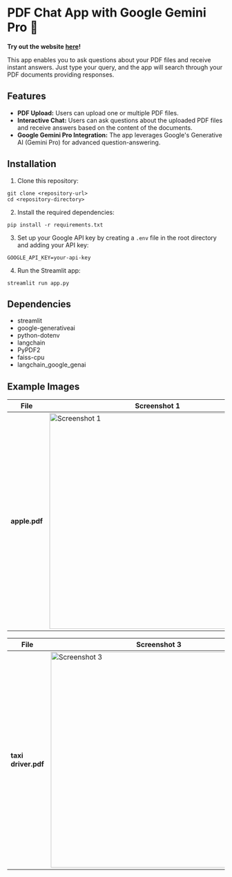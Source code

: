 # PDF Chat App with Google Gemini Pro 🚀



**Try out the website  [here](https://ask-your-pdfs.streamlit.app)!**

This app enables you to ask questions about your PDF files and receive instant answers. Just type your query, and the app will search through your PDF documents providing responses.

## Features

- **PDF Upload:** Users can upload one or multiple PDF files.
- **Interactive Chat:** Users can ask questions about the uploaded PDF files and receive answers based on the content of the documents.
- **Google Gemini Pro Integration:** The app leverages Google's Generative AI (Gemini Pro) for advanced question-answering.

## Installation

1. Clone this repository:

```
git clone <repository-url>
cd <repository-directory>
```

2. Install the required dependencies:

```
pip install -r requirements.txt
```

3. Set up your Google API key by creating a `.env` file in the root directory and adding your API key:

```
GOOGLE_API_KEY=your-api-key
```

4. Run the Streamlit app:

```
streamlit run app.py
```

## Dependencies

- streamlit
- google-generativeai
- python-dotenv
- langchain
- PyPDF2
- faiss-cpu
- langchain_google_genai

## Example Images

| File           | Screenshot 1 | Screenshot 2 |
|----------------|--------------|--------------|
| **apple.pdf**  | <img src="https://github.com/MeetShah9/ask_pdf/assets/148629466/103811ae-85fb-438d-8069-48f59a77b1ae" alt="Screenshot 1" width="500"> | <img src="https://github.com/MeetShah9/ask_pdf/assets/148629466/315aa33b-d7f7-4d72-b667-d3c56d878383" alt="Screenshot 2" width="500"> |

| File                | Screenshot 3 | Screenshot 4 |
|---------------------|--------------|--------------|
| **taxi driver.pdf** | <img src="https://github.com/MeetShah9/ask_pdf/assets/148629466/a8a48126-88ca-4e96-9f40-732d7ecca430" alt="Screenshot 3" width="500"> | <img src="https://github.com/MeetShah9/ask_pdf/assets/148629466/5d3a6be8-6a27-499d-b626-1efbaace6893" alt="Screenshot 4" width="500"> |


